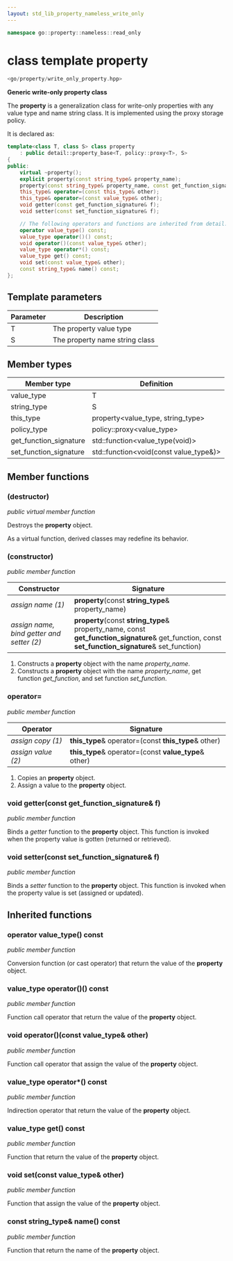 ```yaml
---
layout: std_lib_property_nameless_write_only
---
```


```c++
namespace go::property::nameless::read_only
```

# class template property

```c++
<go/property/write_only_property.hpp>
```

**Generic write-only property class**

The **property** is a generalization class for write-only properties with any value type and name string class.
It is implemented using the proxy storage policy.

It is declared as:

```c++
template<class T, class S> class property
    : public detail::property_base<T, policy::proxy<T>, S>
{
public:
    virtual ~property();
    explicit property(const string_type& property_name);
    property(const string_type& property_name, const get_function_signature& get_function, const set_function_signature& set_function);
    this_type& operator=(const this_type& other);
    this_type& operator=(const value_type& other);
    void getter(const get_function_signature& f);
    void setter(const set_function_signature& f);

    // The following operators and functions are inherited from detail::property_base<T, policy::proxy<T>, S>
    operator value_type() const;
    value_type operator()() const;
    void operator()(const value_type& other);
    value_type operator*() const;
    value_type get() const;
    void set(const value_type& other);
    const string_type& name() const;
};
```

## Template parameters

Parameter | Description
-|-
T | The property value type
S | The property name string class

## Member types

Member type | Definition
-|-
value_type | T
string_type | S
this_type | property<value_type, string_type>
policy_type | policy\::proxy<value_type>
get_function_signature | std\::function<value_type(void)>
set_function_signature | std\::function<void(const value_type&)>

## Member functions

### (destructor)

*public virtual member function*

Destroys the **property** object.

As a virtual function, derived classes may redefine its behavior.

### (constructor)

*public member function*

Constructor | Signature
-|-
*assign name (1)* | **property**(const **string_type**& property_name)
*assign name, bind getter and setter (2)* | **property**(const **string_type**& property_name, const **get_function_signature**& get_function, const **set_function_signature**& set_function)

1. Constructs a **property** object with the name *property_name*.
2. Constructs a **property** object with the name *property_name*, get function *get_function*, and set function *set_function*.

### operator=

*public member function*

Operator | Signature
-|-
*assign copy (1)* | **this_type**& operator=(const **this_type**& other)
*assign value (2)* | **this_type**& operator=(const **value_type**& other)

1. Copies an **property** object.
2. Assign a value to the **property** object.

### void getter(const get_function_signature& f)

*public member function*

Binds a *getter* function to the **property** object. This function is invoked when the property
value is gotten (returned or retrieved).

### void setter(const set_function_signature& f)

*public member function*

Binds a *setter* function to the **property** object. This function is invoked when the property
value is set (assigned or updated).

## Inherited functions

### operator value_type() const

*public member function*

Conversion function (or cast operator) that return the value of the **property** object.

### value_type operator()() const

*public member function*

Function call operator that return the value of the **property** object.

### void operator()(const value_type& other)

*public member function*

Function call operator that assign the value of the **property** object.

### value_type operator*() const

*public member function*

Indirection operator that return the value of the **property** object.

### value_type get() const

*public member function*

Function that return the value of the **property** object.

### void set(const value_type& other)

*public member function*

Function that assign the value of the **property** object.

### const string_type& name() const

*public member function*

Function that return the name of the **property** object.
